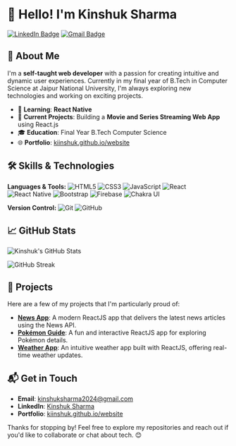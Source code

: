 # 👋 Hello! I'm Kinshuk Sharma

[![LinkedIn Badge](https://img.shields.io/badge/-Kinshuk%20Sharma-blue?style=flat-square&logo=Linkedin&logoColor=white&link=https://www.linkedin.com/in/kinshuk-sharma-0a868120a/)](https://www.linkedin.com/in/kinshuk-sharma-0a868120a/)
[![Gmail Badge](https://img.shields.io/badge/-kinshuksharma2024@gmail.com-c14438?style=flat-square&logo=Gmail&logoColor=white&link=mailto:kinshuksharma2024@gmail.com)](mailto:kinshuksharma2024@gmail.com)

## 🌟 About Me

I'm a **self-taught web developer** with a passion for creating intuitive and dynamic user experiences. Currently in my final year of B.Tech in Computer Science at Jaipur National University, I'm always exploring new technologies and working on exciting projects.

- 🧠 **Learning**: **React Native**
- 💼 **Current Projects**: Building a **Movie and Series Streaming Web App** using React.js
- 🎓 **Education**: Final Year B.Tech Computer Science
- 🌐 **Portfolio**: [kiinshuk.github.io/website](https://kiinshuk.github.io/website)

## 🛠️ Skills & Technologies

**Languages & Tools:**
![HTML5](https://img.shields.io/badge/-HTML5-E34F26?style=flat-square&logo=html5&logoColor=white)
![CSS3](https://img.shields.io/badge/-CSS3-1572B6?style=flat-square&logo=css3)
![JavaScript](https://img.shields.io/badge/-JavaScript-F7DF1E?style=flat-square&logo=javascript&logoColor=black)
![React](https://img.shields.io/badge/-React-61DAFB?style=flat-square&logo=react&logoColor=black)
![React Native](https://img.shields.io/badge/-React%20Native-20232A?style=flat-square&logo=react&logoColor=61DAFB)
![Bootstrap](https://img.shields.io/badge/-Bootstrap-563D7C?style=flat-square&logo=bootstrap)
![Firebase](https://img.shields.io/badge/-Firebase-FFCA28?style=flat-square&logo=firebase&logoColor=black)
![Chakra UI](https://img.shields.io/badge/-Chakra%20UI-319795?style=flat-square&logo=chakra-ui&logoColor=white)

**Version Control:**
![Git](https://img.shields.io/badge/-Git-F05032?style=flat-square&logo=git&logoColor=white)
![GitHub](https://img.shields.io/badge/-GitHub-181717?style=flat-square&logo=github)

## 📈 GitHub Stats

![Kinshuk's GitHub Stats](https://github-readme-stats.vercel.app/api?username=kiinshuk&show_icons=true&count_private=true&hide_title=true&theme=radical)

![GitHub Streak](https://github-readme-streak-stats.herokuapp.com/?user=kiinshuk&theme=radical)

## 🚀 Projects

Here are a few of my projects that I'm particularly proud of:

- **[News App](https://github.com/kiinshuk/news-app)**: A modern ReactJS app that delivers the latest news articles using the News API. 
- **[Pokémon Guide](https://github.com/kiinshuk/pokemon-guide)**: A fun and interactive ReactJS app for exploring Pokémon details.
- **[Weather App](https://github.com/kiinshuk/weather-app)**: An intuitive weather app built with ReactJS, offering real-time weather updates.

## 📬 Get in Touch

- **Email**: [kinshuksharma2024@gmail.com](mailto:kinshuksharma2024@gmail.com)
- **LinkedIn**: [Kinshuk Sharma](https://www.linkedin.com/in/kinshuk-sharma-0a868120a/)
- **Portfolio**: [kiinshuk.github.io/website](https://kiinshuk.github.io/website)

Thanks for stopping by! Feel free to explore my repositories and reach out if you'd like to collaborate or chat about tech. 😊

